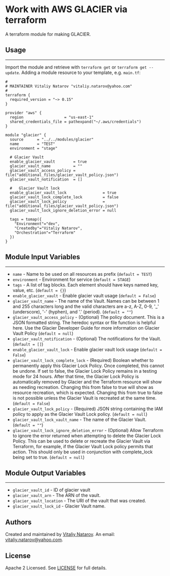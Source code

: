 # Work with AWS GLACIER via terraform

A terraform module for making GLACIER.


## Usage
----------------------
Import the module and retrieve with ```terraform get``` or ```terraform get --update```. Adding a module resource to your template, e.g. `main.tf`:

```
#
# MAINTAINER Vitaliy Natarov "vitaliy.natarov@yahoo.com"
#
terraform {
  required_version = "~> 0.15"
}

provider "aws" {
  region                  = "us-east-1"
  shared_credentials_file = pathexpand("~/.aws/credentials")
}

module "glacier" {
  source      = "../../modules/glacier"
  name        = "TEST"
  environment = "stage"

  # Glacier Vault
  enable_glacier_vault        = true
  glacier_vault_name          = ""
  glacier_vault_access_policy = file("additional_files/glacier_vault_policy.json")
  glacier_vault_notification  = []

  #   Glacier Vault lock
  enable_glacier_vault_lock                = true
  glacier_vault_lock_complete_lock         = false
  glacier_vault_lock_policy                = file("additional_files/glacier_vault_policy.json")
  glacier_vault_lock_ignore_deletion_error = null

  tags = tomap({
    "Environment"="dev",
    "Createdby"="Vitaliy Natarov",
    "Orchestration"="Terraform"
  })
}
```

## Module Input Variables
----------------------
- `name` - Name to be used on all resources as prefix (`default = TEST`)
- `environment` - Environment for service (`default = STAGE`)
- `tags` - A list of tag blocks. Each element should have keys named key, value, etc. (`default = {}`)
- `enable_glacier_vault` - Enable glacier vault usage (`default = False`)
- `glacier_vault_name` - The name of the Vault. Names can be between 1 and 255 characters long and the valid characters are a-z, A-Z, 0-9, '_' (underscore), '-' (hyphen), and '.' (period). (`default = ""`)
- `glacier_vault_access_policy` - (Optional) The policy document. This is a JSON formatted string. The heredoc syntax or file function is helpful here. Use the Glacier Developer Guide for more information on Glacier Vault Policy (`default = null`)
- `glacier_vault_notification` - (Optional) The notifications for the Vault. (`default = []`)
- `enable_glacier_vault_lock` - Enable glacier vault lock usage (`default = False`)
- `glacier_vault_lock_complete_lock` - (Required) Boolean whether to permanently apply this Glacier Lock Policy. Once completed, this cannot be undone. If set to false, the Glacier Lock Policy remains in a testing mode for 24 hours. After that time, the Glacier Lock Policy is automatically removed by Glacier and the Terraform resource will show as needing recreation. Changing this from false to true will show as resource recreation, which is expected. Changing this from true to false is not possible unless the Glacier Vault is recreated at the same time. (`default = False`)
- `glacier_vault_lock_policy` - (Required) JSON string containing the IAM policy to apply as the Glacier Vault Lock policy. (`default = null`)
- `glacier_vault_lock_vault_name` - The name of the Glacier Vault. (`default = ""`)
- `glacier_vault_lock_ignore_deletion_error` - (Optional) Allow Terraform to ignore the error returned when attempting to delete the Glacier Lock Policy. This can be used to delete or recreate the Glacier Vault via Terraform, for example, if the Glacier Vault Lock policy permits that action. This should only be used in conjunction with complete_lock being set to true. (`default = null`)

## Module Output Variables
----------------------
- `glacier_vault_id` - ID of glacier vault
- `glacier_vault_arn` - The ARN of the vault.
- `glacier_vault_location` - The URI of the vault that was created.
- `glacier_vault_lock_id` - Glacier Vault name.


## Authors

Created and maintained by [Vitaliy Natarov](https://github.com/SebastianUA). An email: [vitaliy.natarov@yahoo.com](vitaliy.natarov@yahoo.com).

## License

Apache 2 Licensed. See [LICENSE](https://github.com/SebastianUA/terraform/blob/master/LICENSE) for full details.
